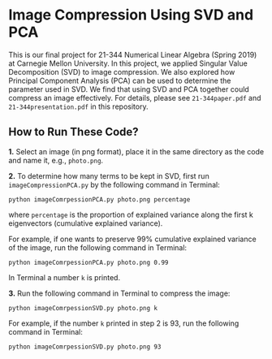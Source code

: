 # Image Compression Using SVD and PCA

This is our final project for 21-344 Numerical Linear Algebra (Spring 2019) at Carnegie Mellon University. In this project, we applied Singular Value Decomposition (SVD) to image compression. We also explored how Principal Component Analysis (PCA) can be used to determine the parameter used in SVD. We find that using SVD and PCA together could compress an image effectively. For details, please see ```21-344paper.pdf``` and ```21-344presentation.pdf``` in this repository.

## How to Run These Code?

**1.** Select an image (in png format), place it in the same directory as the code and name it, e.g., ```photo.png```. 

**2.** To determine how many terms to be kept in SVD, first run ```imageCompressionPCA.py```  by the following command in Terminal:
```
python imageComrpessionPCA.py photo.png percentage
```

where ```percentage``` is the proportion of explained variance along the first k eigenvectors (cumulative explained variance).

For example, if one wants to preserve 99% cumulative explained variance of the image, run the following command in Terminal:
```
python imageComrpessionPCA.py photo.png 0.99
```

In Terminal a number ```k``` is printed.

**3.** Run the following command in Terminal to compress the image:
```
python imageComrpessionSVD.py photo.png k
```

For example, if the number ```k``` printed in step 2 is 93, run the following command in Terminal:
```
python imageComrpessionSVD.py photo.png 93
```
